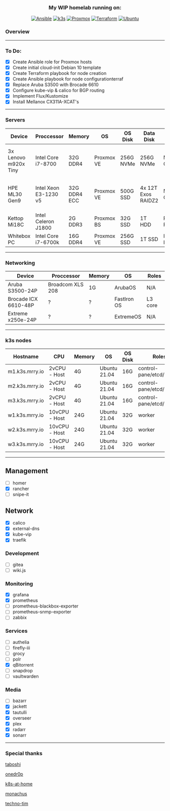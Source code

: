 <div align="center">
  
### My WIP homelab running on:
[![Ansible](https://img.shields.io/badge/Ansible-V2.11.1-red?style=for-the-badge)](https://ansible.com)
[![k3s](https://img.shields.io/badge/k3s-v1.21.1-yellow?style=for-the-badge)](https://k3s.io/)
[![Proxmox](https://img.shields.io/badge/Proxmox-V6.4-green?style=for-the-badge)](https://proxmox.com)
[![Terraform](https://img.shields.io/badge/Terraform-V1.0.0-bluegreen?style=for-the-badge)](https://terraform.io)
[![Ubuntu](https://img.shields.io/badge/Ubuntu-V21.04-orange?style=for-the-badge)](https://ubuntu.com)
 
</div>

### Overview
----

### To Do:
- [x] Create Ansible role for Proxmox hosts
- [x] Create initial cloud-init Debian 10 template
- [x] Create Terraform playbook for node creation
- [x] Create Ansible playbook for node configurationterraf
- [x] Replace Aruba S3500 with Brocade 6610
- [x] Configure kube-vip & calico for BGP routing 
- [x] Implement Flux/Kustomize
- [x] Install Mellanox CX311A-XCAT's

----
### Servers
<div align="center">
  
| Device               | Proccessor            | Memory       | OS         | OS Disk   | Data Disk          | NIC             | Roles                             |
|----------------------|-----------------------|--------------|------------|-----------|--------------------|-----------------|-----------------------------------|
| 3x Lenovo m920x Tiny | Intel Core i7-8700    | 32G DDR4     | Proxmox VE | 256G NVMe | 256G NVMe          | Mellanox CX311A | 1x master / 1x worker / Ceph      | 
| HPE ML30 Gen9        | Intel Xeon E3-1230 v5 | 32G DDR4 ECC | Proxmox VE | 500G SSD  | 4x 12T Exos RAIDZ2 | Mellanox CX322A | VyOS / webproxy / NFS / SMB / ZFS |
| Kettop Mi18C         | Intel Celeron J1800   | 2G DDR3      | Proxmox BS | 32G SSD   | 1T HDD             | Realtek RTL8111 | Proxmox backup server             |
| Whitebox PC          | Intel Core i7-6700k   | 16G DDR4     | Proxmox VE | 256G SSD  | 1T SSD             | Intel I219-V    | Parsec / Steam                    |

</div>
  
----
### Networking

<div align="center">

| Device               | Proccessor       | Memory | OS          | Roles   |
|----------------------|------------------|--------|-------------|---------|
| Aruba S3500-24P      | Broadcom XLS 208 | 1G     | ArubaOS     | N/A     |
| Brocade ICX 6610-48P | ?                | ?      | FastIron OS | L3 core |
| Extreme x250e-24P    | ?                | ?      | ExtremeOS   | N/A     |
  
</div>

---
### k3s nodes

<div align="center">

| Hostname       | CPU           | Memory | OS           | OS Disk | Roles                    |
|----------------|---------------|--------|--------------|---------|--------------------------|
| m1.k3s.mrry.io | 2vCPU - Host  | 4G     | Ubuntu 21.04 | 16G     | control-pane/etcd/master | 
| m2.k3s.mrry.io | 2vCPU - Host  | 4G     | Ubuntu 21.04 | 16G     | control-pane/etcd/master | 
| m3.k3s.mrry.io | 2vCPU - Host  | 4G     | Ubuntu 21.04 | 16G     | control-pane/etcd/master | 
| w1.k3s.mrry.io | 10vCPU - Host | 24G    | Ubuntu 21.04 | 32G     | worker                   | 
| w2.k3s.mrry.io | 10vCPU - Host | 24G    | Ubuntu 21.04 | 32G     | worker                   | 
| w3.k3s.mrry.io | 10vCPU - Host | 24G    | Ubuntu 21.04 | 32G     | worker                   | 

</div>

---

## Management
- [ ] homer
- [x] rancher
- [ ] snipe-it

## Network
- [x] calico
- [x] external-dns
- [x] kube-vip
- [x] traefik

### Development
- [ ] gitea
- [ ] wiki.js

### Monitoring
- [x] grafana
- [x] prometheus
- [ ] prometheus-blackbox-exporter
- [ ] prometheus-snmp-exporter
- [ ] zabbix

### Services
- [ ] authelia
- [ ] firefly-iii
- [ ] grocy
- [ ] polr
- [x] qBitorrent 
- [ ] snapdrop
- [ ] vaultwarden

### Media
- [ ] bazarr
- [x] jackett
- [x] tautulli
- [x] overseer
- [x] plex
- [x] radarr
- [x] sonarr

--- 

### Special thanks

[taboshi](https://github.com/toboshii)

[onedr0p](https://github.com/onedr0p)

[k8s-at-home](https://github.com/k8s-at-home)

[monachus](https://gitlab.com/monachus)

[techno-tim](https://github.com/techno-tim)

